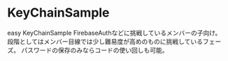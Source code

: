 # KeyChainSample
easy KeyChainSample
FirebaseAuthなどに挑戦しているメンバーの子向け。
段階としてはメンバー目線では少し難易度が高めのものに挑戦しているフェーズ。
パスワードの保存のみならコードの使い回しも可能。
